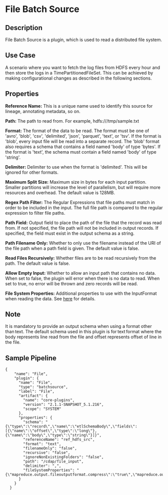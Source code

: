 # File Batch Source

## Description

File Batch Source is a plugin, which is used to read a distributed file system.

## Use Case

A scenario where you want to fetch the log files from HDFS every hour and then store the logs in a TimePartitionedFileSet. This can be achieved by making configurational changes as described in the following sections.


## Properties

**Reference Name:** This is a unique name used to identify this source for lineage, annotating metadata, so on.

**Path:** The path to read from. For example, hdfs:///tmp/sample.txt

**Format:** The format of the data to be read.
The format must be one of  'avro', 'blob', 'csv', 'delimited', 'json', 'parquet', 'text', or 'tsv'.
If the format is 'blob', every input file will be read into a separate record.
The 'blob' format also requires a schema that contains a field named 'body' of type 'bytes'.
If the format is 'text', the schema must contain a field named 'body' of type 'string'.

**Delimiter:** Delimiter to use when the format is 'delimited'. This will be ignored for other formats.

**Maximum Split Size:** Maximum size in bytes for each input partition.
Smaller partitions will increase the level of parallelism, but will require more resources and overhead.
The default value is 128MB.

**Regex Path Filter:** The Regular Expressions that file paths must match in order to be included in the input. The full
file path is compared to the regular expression to filter file paths.

**Path Field:** Output field to place the path of the file that the record was read from.
If not specified, the file path will not be included in output records.
If specified, the field must exist in the output schema as a string.

**Path Filename Only:** Whether to only use the filename instead of the URI of the file path when a path field is given.
The default value is false.

**Read Files Recursively:** Whether files are to be read recursively from the path. The default value is false.

**Allow Empty Input:** Whether to allow an input path that contains no data. When set to false, the plugin
will error when there is no data to read. When set to true, no error will be thrown and zero records will be read.

**File System Properties:** Additional properties to use with the InputFormat when reading the data. See [here](#file-system-properties) for details.

## Note

It is mandatory to provide an output schema when using a format other than text. The default schema used in this plugin is for text format where the body represents line read from the file and offset represents offset of line in the file. 


## Sample Pipeline

    {
        "name": "File",
        "plugin": {
          "name": "File",
          "type": "batchsource",
          "label": "File",
          "artifact": {
            "name": "core-plugins",
            "version": "2.1.1-SNAPSHOT_5.1.216",
            "scope": "SYSTEM"
          },
          "properties": {
            "schema": "{\"type\":\"record\",\"name\":\"etlSchemaBody\",\"fields\":[{\"name\":\"offset\",\"type\":\"long\"},{\"name\":\"body\",\"type\":\"string\"}]}",
            "referenceName": "ref_hdfs_src",
            "format": "text",
            "filenameOnly": "false",
            "recursive": "false",
            "ignoreNonExistingFolders": "false",
            "path": "/cdap/file_input",
            "delimiter": ",",
            "fileSystemProperties": "{\"mapreduce.output.fileoutputformat.compress\":\"true\",\"mapreduce.output.fileoutputformat.compress.codec\":\"org.apache.hadoop.io.compress.GzipCodec\"}"
          }
        }
      }
